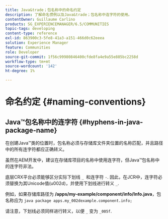 ```yaml
---
title: Java&trade；包名称中的命名约定
description: 了解命名惯例以及Java&trade；包名称中连字符的使用。
contentOwner: Guillaume Carlino
products: SG_EXPERIENCEMANAGER/6.5/COMMUNITIES
topic-tags: developing
content-type: reference
exl-id: 863900c3-5fe8-41a3-a151-466d0c62eeea
solution: Experience Manager
feature: Communities
role: Developer
source-git-commit: 1f56c99980846400cfde8fa4e9a55e885bc2258d
workflow-type: tm+mt
source-wordcount: '142'
ht-degree: 1%

---
```


# 命名约定 {#naming-conventions}

## Java™包名称中的连字符 {#hyphens-in-java-package-name}

在创建Java™类的位置时，包名称必须与存储库文件夹位置的名称匹配，并且路径中的所有连字符都应正确转义。

虽然在AEM开发中，建议在存储库项目的名称中使用连字符，但Java™包名称中的连字符非法。

底层CRX平台必须能够区分实际下划线 `_ `和连字符 `-`. 因此，在JCR中，连字符必须替换为其Unicode值(u002d)，并使用下划线进行转义 `_`.

例如，如果存储库路径为 **/apps/my-example/component/info/Info.java**，包名称应为 `java package apps.my_002dexample.component.info;`

请注意，下划线必须同样进行转义，以便 `_` 变为 `_005f`.
